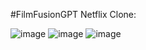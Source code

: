 #FilmFusionGPT 
Netflix Clone:

![image](https://github.com/SaurabhMulay999/FilmFusionGPT/assets/90036775/2162fc1f-f086-4eee-acab-338fd55a443e)
![image](https://github.com/SaurabhMulay999/FilmFusionGPT/assets/90036775/77faa898-bab3-4d16-95e8-ff5118628f86)
![image](https://github.com/SaurabhMulay999/FilmFusionGPT/assets/90036775/15379631-ac2c-42f2-90f9-9c77c9a10a18)



